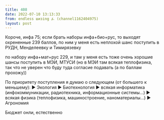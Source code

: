 ```yaml
---
title: 408
date: 2022-07-10 13:13:33
from: endless шизing ⍼ (channel1162404975)
layout: post
---
```


Короче, инфа 75; 
если брать наборы инфа+био+рус, то выходят охрененные 239 баллов, по ним у меня есть неплохой шанс поступить в РУДН, Менделеевку и Тимирязевку

по набору инфа+мат+рус 229, и там у меня есть тоже очень хорошие шансы поступить в МЭИ, МТУСИ (но в МЭИ там всякая теплофизика, так что не уверен что буду туда согласие подавать (а по баллам прохожу))

По приоритету поступления я думаю о следующем (от большего к меньшему): 
▶️ Экология
▶️ Биотехнология
▶️ всякая информатика (инфокоммуникации, радиотехника, информационные системы...)
▶️ всякая физика (теплофизика, машиностроение, наноматериалы...)
▶️ Агрономия

Бюджет онли, естественно
